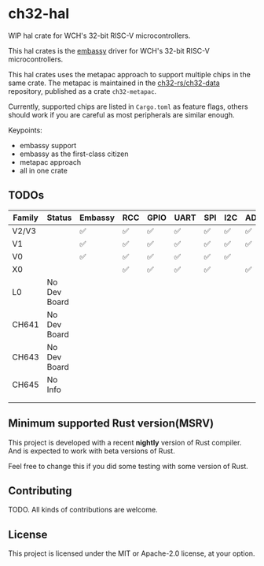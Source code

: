 # ch32-hal

WIP hal crate for WCH's 32-bit RISC-V microcontrollers.

This hal crates is the [embassy](https://github.com/embassy-rs/embassy) driver for WCH's 32-bit RISC-V microcontrollers.

This hal crates uses the metapac approach to support multiple chips in the same crate.
The metapac is maintained in the [ch32-rs/ch32-data](https://github.com/ch32-rs/ch32-data) repository, published as a crate `ch32-metapac`.

Currently, supported chips are listed in `Cargo.toml` as feature flags,
others should work if you are careful as most peripherals are similar enough.

Keypoints:

- embassy support
- embassy as the first-class citizen
- metapac approach
- all in one crate

## TODOs

| Family | Status       | Embassy | RCC | GPIO | UART | SPI | I2C | ADC | Timer(PWM) | EXIT(Async) | RNG |
|--------|--------------|---------|-----|------|------|-----|-----|-----|------------|-------------|-----|
| V2/V3  |              | ✅       | ✅   | ✅    | ✅    | ✅   | ✅   | ✅   |            | ✅           | ✅   |
| V1     |              | ✅       | ✅   | ✅    | ✅    | ✅   | ✅   | ✅   |            | ✅           |     |
| V0     |              | ✅       | ✅   | ✅    | ✅    | ✅   | ✅   |     |            | ✅           |     |
| X0     |              |         | ✅   | ✅    | ✅    | ✅   |     | ✅   | ✅          | ✅           |     |
| L0     | No Dev Board |         |     |      |      |     |     |     |            |             |     |
| CH641  | No Dev Board |         |     |      |      |     |     |     |            |             |     |
| CH643  | No Dev Board |         |     |      |      |     |     |     |            |             |     |
| CH645  | No Info      |         |     |      |      |     |     |     |            |             |     |
|        |              |         |     |      |      |     |     |     |            |             |     |
|        |              |         |     |      |      |     |     |     |            |             |     |

## Minimum supported Rust version(MSRV)

This project is developed with a recent **nightly** version of Rust compiler. And is expected to work with beta versions of Rust.

Feel free to change this if you did some testing with some version of Rust.

## Contributing

TODO. All kinds of contributions are welcome.

## License

This project is licensed under the MIT or Apache-2.0 license, at your option.
